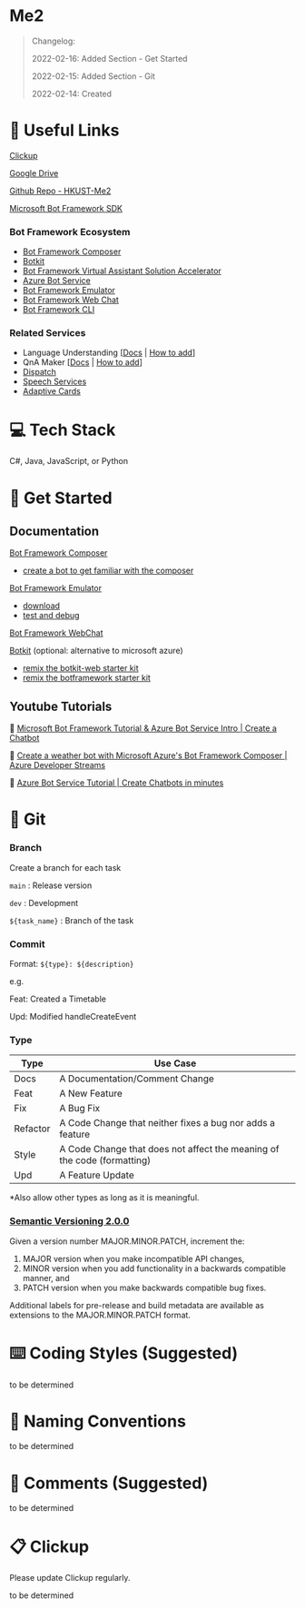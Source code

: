 # Me2

> Changelog: 
> 
> 2022-02-16: Added Section - Get Started
> 
> 2022-02-15: Added Section - Git
> 
> 2022-02-14: Created


# :paperclip:  Useful Links

[Clickup](https://app.clickup.com/)

[Google Drive](https://drive.google.com/drive/folders/1-B5J44mKKON6kwuyIafdvJQYoHbWeLxk?usp=sharing)

[Github Repo - HKUST-Me2](https://github.com/HKUST-Me2/Me2)


[Microsoft Bot Framework SDK](https://github.com/microsoft/botframework-sdk)



### Bot Framework Ecosystem

* [Bot Framework Composer](https://github.com/microsoft/BotFramework-Composer/blob/main/README.md)
* [Botkit](https://github.com/howdyai/botkit#readme)
* [Bot Framework Virtual Assistant Solution Accelerator](https://github.com/Microsoft/botframework-solutions#readme)
* [Azure Bot Service](https://docs.microsoft.com/en-us/azure/bot-service/bot-service-overview-introduction?view=azure-bot-service-4.0)
* [Bot Framework Emulator](https://github.com/Microsoft/BotFramework-Emulator#readme)
* [Bot Framework Web Chat](https://github.com/Microsoft/BotFramework-WebChat#readme)
* [Bot Framework CLI](https://github.com/microsoft/botframework-cli)

### Related Services
* Language Understanding [[Docs](https://docs.microsoft.com/en-us/azure/cognitive-services/LUIS/Home) | [How to add](https://docs.microsoft.com/en-us/azure/bot-service/bot-builder-howto-v4-luis?view=azure-bot-service-4.0&branch=pr-en-us-1325&tabs=csharp)]
* QnA Maker [[Docs](https://docs.microsoft.com/en-us/azure/cognitive-services/qnamaker/overview/overview) | [How to add](https://docs.microsoft.com/en-us/azure/bot-service/bot-builder-howto-qna?view=azure-bot-service-4.0&branch=pr-en-us-1325&tabs=cs)]
* [Dispatch](https://github.com/Microsoft/botbuilder-tools/blob/main/packages/Dispatch#readme)
* [Speech Services](https://azure.microsoft.com/en-us/services/cognitive-services/speech-services/)
* [Adaptive Cards](https://adaptivecards.io/)



# :computer:  Tech Stack
C#, Java, JavaScript, or Python

# :beginner: Get Started

## Documentation

[Bot Framework Composer](https://github.com/microsoft/BotFramework-Composer/blob/main/README.md)

* [create a bot to get familiar with the composer](https://docs.microsoft.com/zh-tw/composer/quickstart-create-bot)


[Bot Framework Emulator](https://github.com/Microsoft/BotFramework-Emulator#readme)

* [download](https://github.com/Microsoft/BotFramework-Emulator/releases/tag/v4.14.1)
* [test and debug](https://docs.microsoft.com/en-us/azure/bot-service/bot-service-debug-emulator?view=azure-bot-service-4.0&tabs=csharp)

[Bot Framework WebChat](https://github.com/Microsoft/BotFramework-WebChat)

[Botkit](https://github.com/howdyai/botkit/tree/main/packages/botkit#readme) (optional: alternative to microsoft azure)

* [remix the botkit-web starter kit](https://glitch.com/~botkit-web)
* [remix the botframework starter kit](https://glitch.com/~botkit-botframework)

## Youtube Tutorials

:link: [Microsoft Bot Framework Tutorial & Azure Bot Service Intro | Create a Chatbot](https://www.youtube.com/watch?v=530FEFogfBQ)

:link: [Create a weather bot with Microsoft Azure's Bot Framework Composer | Azure Developer Streams](https://www.youtube.com/watch?v=-9D-E1NsKD0)

:link: [Azure Bot Service Tutorial | Create Chatbots in minutes](https://www.youtube.com/watch?v=-FHc_lZ6jJY)

# :brain: Git
### Branch
Create a branch for each task

```main``` : Release version

```dev``` : Development

```${task_name}``` :  Branch of the task

### Commit
Format: ```${type}: ${description}```

e.g.

Feat: Created a Timetable

Upd: Modified handleCreateEvent

### Type

| Type | Use Case | 
| -------- | -------- | 
| Docs     | A Documentation/Comment Change     | 
| Feat     | A New Feature     | 
| Fix     | A Bug Fix     | 
| Refactor     | A Code Change that neither fixes a bug nor adds a feature    | 
| Style     | A Code Change that does not affect the meaning of the code (formatting)     | 
| Upd     | A Feature Update     |

*Also allow other types as long as it is meaningful.

### [Semantic Versioning 2.0.0](https://semver.org/)
Given a version number MAJOR.MINOR.PATCH, increment the:

1. MAJOR version when you make incompatible API changes, 
2. MINOR version when you add functionality in a backwards compatible manner, and
3. PATCH version when you make backwards compatible bug fixes.

Additional labels for pre-release and build metadata are available as extensions to the MAJOR.MINOR.PATCH format.






# :keyboard: Coding Styles (Suggested)
to be determined

# :name_badge: Naming Conventions
to be determined

# :speech_balloon: Comments (Suggested)
to be determined

# :clipboard: Clickup
Please update Clickup regularly.

to be determined